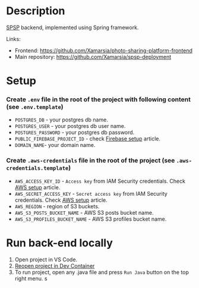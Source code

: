 # Description

[SPSP](https://github.com/Xamarsia/spsp-deployment) backend, implemented using Spring framework. 

Links: 
- Frontend: https://github.com/Xamarsia/photo-sharing-platform-frontend
- Main repository: https://github.com/Xamarsia/spsp-deployment


# Setup

### Create `.env` file in the root of the project with following content (see `.env.template`)
- `POSTGRES_DB` -  your postgres db name.
- `POSTGRES_USER` -  your postgres db user name.
- `POSTGRES_PASSWORD` -  your postgres db password.
- `PUBLIC_FIREBASE_PROJECT_ID` - check [Firebase setup](https://github.com/Xamarsia/spsp-deployment/tree/main#setup-firebase) article. 
- `DOMAIN_NAME`- your domain name.

### Create `.aws-credentials` file in the root of the project (see `.aws-credentials.template`)
- `AWS_ACCESS_KEY_ID` - `Access key` from IAM Security credentials. Check [AWS setup](https://github.com/Xamarsia/spsp-deployment/tree/main#setup-aws) article.
- `AWS_SECRET_ACCESS_KEY` - `Secret access key` from IAM Security credentials. Check [AWS setup](https://github.com/Xamarsia/spsp-deployment/tree/main#setup-aws) article.
- `AWS_REGION` - region of S3 buckets.
- `AWS_S3_POSTS_BUCKET_NAME` - AWS S3 posts bucket name.
- `AWS_S3_PROFILES_BUCKET_NAME` - AWS S3 profiles bucket name.


# Run back-end locally 

1. Open project in VS Code.
2. [Reopen project in Dev Container](https://code.visualstudio.com/docs/devcontainers/containers)
3. To run project, open any .java file and press `Run Java` button on the top right menu.
s
